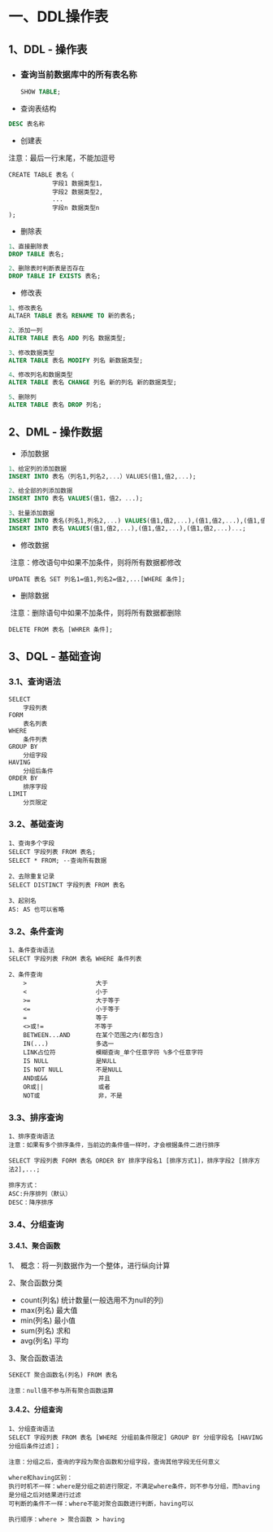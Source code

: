 # 一、DDL操作表

## 1、DDL - 操作表

- ### 查询当前数据库中的所有表名称	

  ```sql
  SHOW TABLE;
  ```

  

- 查询表结构

```sql
DESC 表名称
```



- 创建表

注意：最后一行末尾，不能加逗号

```
CREATE TABLE 表名（
			字段1	数据类型1，
			字段2 数据类型2,
			...
			字段n 数据类型n
);
```



- 删除表

```sql
1、直接删除表
DROP TABLE 表名;

2、删除表时判断表是否存在
DROP TABLE IF EXISTS 表名;
```

- 修改表

```sql
1、修改表名
ALTAER TABLE 表名 RENAME TO 新的表名;

2、添加一列
ALTER TABLE 表名 ADD 列名 数据类型;

3、修改数据类型
ALTER TABLE 表名 MODIFY 列名 新数据类型;

4、修改列名和数据类型
ALTER TABLE 表名 CHANGE 列名 新的列名 新的数据类型;

5、删除列
ALTER TABLE 表名 DROP 列名;
```



## 2、DML - 操作数据 

- 添加数据

```sql
1、给定列的添加数据
INSERT INTO 表名（列名1,列名2,...）VALUES(值1,值2,...);

2、给全部的列添加数据
INSERT INTO 表名 VALUES(值1，值2，...);

3、批量添加数据
INSERT INTO 表名(列名1,列名2,...) VALUES(值1,值2,...),(值1,值2,...),(值1,值2,...)...;
INSERT INTO 表名 VALUES(值1,值2,...),(值1,值2,...),(值1,值2,...)...;
```

- 修改数据

​	注意：修改语句中如果不加条件，则将所有数据都修改

```
UPDATE 表名 SET 列名1=值1,列名2=值2,...[WHERE 条件];
```

- 删除数据

​	注意：删除语句中如果不加条件，则将所有数据都删除

```
DELETE FROM 表名 [WHRER 条件];
```

## 3、DQL - 基础查询

### 3.1、查询语法

```
SELECT
	字段列表
FORM
	表名列表
WHERE
	条件列表
GROUP BY
	分组字段
HAVING
	分组后条件
ORDER BY
	排序字段
LIMIT
	分页限定
```

### 3.2、基础查询

```
1、查询多个字段
SELECT 字段列表 FROM 表名;
SELECT * FROM; --查询所有数据

2、去除重复记录
SELECT DISTINCT 字段列表 FROM 表名

3、起别名
AS: AS 也可以省略
```

### 3.2、条件查询

```
1、条件查询语法
SELECT 字段列表 FROM 表名 WHERE 条件列表

2、条件查询
	>					大于
	<					小于
	>=					大于等于
	<=					小于等于
	=					等于
	<>或!=	   		   不等于
	BETWEEN...AND		在某个范围之内(都包含)
	IN(...)				多选一
	LINK占位符			  模糊查询_单个任意字符 %多个任意字符
	IS NULL				是NULL
	IS NOT NULL			不是NULL
	AND或&&				并且
	OR或||				或者
	NOT或				非，不是
```

### 3.3、排序查询

```
1、排序查询语法
注意：如果有多个排序条件，当前边的条件值一样时，才会根据条件二进行排序

SELECT 字段列表 FORM 表名 ORDER BY 排序字段名1 [排序方式1]，排序字段2 [排序方法2],...;

排序方式：
ASC:升序排列（默认）
DESC：降序排序
```

### 3.4、分组查询

#### 3.4.1、聚合函数

1、 概念：将一列数据作为一个整体，进行纵向计算

2、聚合函数分类

- count(列名)	统计数量(一般选用不为null的列)
- max(列名)      最大值
- min(列名)       最小值
- sum(列名)     求和
- avg(列名)       平均

3、聚合函数语法

```
SEKECT 聚合函数名(列名) FROM 表名

注意：null值不参与所有聚合函数运算
```

#### 3.4.2、分组查询

```
1、分组查询语法
SELECT 字段列表 FROM 表名 [WHERE 分组前条件限定] GROUP BY 分组字段名 [HAVING 分组后条件过滤]；

注意：分组之后，查询的字段为聚合函数和分组字段，查询其他字段无任何意义

where和having区别：
执行时机不一样：where是分组之前进行限定，不满足where条件，则不参与分组，而having是分组之后对结果进行过滤
可判断的条件不一样：where不能对聚合函数进行判断，having可以

执行顺序：where > 聚合函数 > having
```

